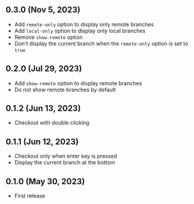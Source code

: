 ## 0.3.0 (Nov 5, 2023)

- Add `remote-only` option to display only remote branches
- Add `local-only` option to display only local branches
- Remove `show-remote` option
- Don't display the current branch when the `remote-only` option is set to `true`

## 0.2.0 (Jul 29, 2023)

- Add `show-remote` option to display remote branches
- Do not show remote branches by default

## 0.1.2 (Jun 13, 2023)

- Checkout with double clicking

## 0.1.1 (Jun 12, 2023)

- Checkout only when enter key is pressed
- Display the current branch at the bottom

## 0.1.0 (May 30, 2023)

- First release
